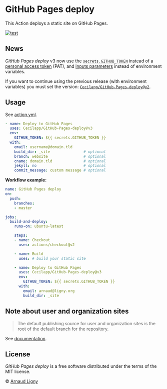 # GitHub Pages deploy

This Action deploys a static site on GitHub Pages.

[![test](https://github.com/Cecilapp/GitHub-Pages-deploy/workflows/test/badge.svg)](https://github.com/Cecilapp/GitHub-Pages-deploy/actions?query=workflow%3Atest)

## News

_GitHub Pages deploy_ v3 now use the [`secrets.GITHUB_TOKEN`](https://docs.github.com/en/free-pro-team@latest/actions/reference/authentication-in-a-workflow) instead of a [personal access token](https://docs.github.com/en/free-pro-team@latest/github/authenticating-to-github/creating-a-personal-access-token) (PAT), and [inputs parameters](https://docs.github.com/en/free-pro-team@latest/actions/reference/workflow-syntax-for-github-actions#jobsjob_idstepswith) instead of environment variables.

If you want to continue using the previous release (with environment variables) you must set the version: [`Cecilapp/GitHub-Pages-deploy@v2`](https://github.com/marketplace/actions/gh-pages-deploy?version=2.0.1).

## Usage

See [action.yml](action.yml).

```yml
- name: Deploy to GitHub Pages
  uses: Cecilapp/GitHub-Pages-deploy@v3
  env:
    GITHUB_TOKEN: ${{ secrets.GITHUB_TOKEN }}
  with:
    email: username@domain.tld
    build_dir: _site               # optional
    branch: website                # optional
    cname: domain.tld              # optional
    jekyll: no                     # optional
    commit_message: custom message # optional
```

**Workflow example:**

```yml
name: GitHub Pages deploy
on:
  push:
    branches:
    - master

jobs:
  build-and-deploy:
    runs-on: ubuntu-latest

    steps:
    - name: Checkout
      uses: actions/checkout@v2

    - name: Build
      uses: # build your static site

    - name: Deploy to GitHub Pages
      uses: Cecilapp/GitHub-Pages-deploy@v3
      env:
        GITHUB_TOKEN: ${{ secrets.GITHUB_TOKEN }}
      with:
        email: arnaud@ligny.org
        build_dir: _site
```

## Note about user and organization sites

> The default publishing source for user and organization sites is the root of the default branch for the repository.

See [documentation](https://docs.github.com/en/free-pro-team@latest/github/working-with-github-pages/about-github-pages#publishing-sources-for-github-pages-sites).

## License

_GitHub Pages deploy_ is a free software distributed under the terms of the MIT license.

© [Arnaud Ligny](https://arnaudligny.fr)
